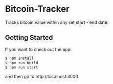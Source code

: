 # Bitcoin-Tracker
Tracks bitcoin value within any set start - end date. 


## Getting Started

If you want to check out the app:

```sh
$ npm install
$ npm run build
$ npm run start
```
and then go to http://localhost:3000

